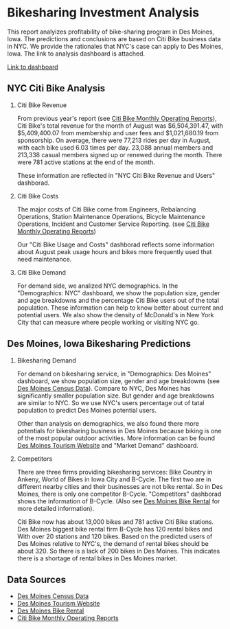 # Bikesharing Investment Analysis

This report analyizes profitability of bike-sharing program in Des Moines, Iowa. The predictions and conclusions are based on Citi Bike business data in NYC. We provide the rationales that NYC's case can apply to Des Moines, Iowa. The link to analysis dashboard is attached.

[Link to dashboard](https://public.tableau.com/profile/xiao.meng2283#!/vizhome/Bikesharing_15937493026590/BikisharingAnalysis?publish=yes "link to dashboard")

## NYC Citi Bike Analysis

1. Citi Bike Revenue

   From previous year's report (see [Citi Bike Monthly Operating Reports](https://www.citibikenyc.com/system-data/operating-reports)), Citi Bike's total revenue for the month of August was $6,504,391.47, with $5,409,400.07 from membership and user fees and $1,021,680.19 from sponsorship. On average, there were 77,213 rides per day in August, with each bike used 6.03 times per day. 23,088 annual members and 213,338 casual members signed up or renewed during the month. There were 781 active stations at the end of the month. 
   
   These information are reflected in "NYC Citi Bike Revenue and Users" dashborad.

2. Citi Bike Costs

   The major costs of Citi Bike come from Engineers, Rebalancing Operations, Station Maintenance Operations, Bicycle Maintenance Operations, Incident and Customer Service Reporting. (see [Citi Bike Monthly Operating Reports](https://www.citibikenyc.com/system-data/operating-reports))
   
   Our "Citi Bike Usage and Costs" dashborad reflects some information about August peak usage hours and bikes more frequently used that need maintenance.

3. Citi Bike Demand

   For demand side, we analized NYC demographics. In the "Demographics: NYC" dashboard, we show the population size, gender and age breakdowns and the percentage Citi Bike users out of the total population. These information can help to know better about current and potential users. We also show the density of McDonald's in New York City that can measure where people working or visiting NYC go. 

## Des Moines, Iowa Bikesharing Predictions

1. Bikesharing Demand

   For demand on bikesharing service, in "Demographics: Des Moines" dashboard, we show population size, gender and age breakdowns (see [Des Moines Census Data](https://www.census.gov/quickfacts/desmoinescityiowa)). Compare to NYC, Des Moines has significantly smaller population size. But gender and age breakdowns are similar to NYC. So we use NYC's users percentage out of tatal population to predict Des Moines potential users.

   Other than analysis on demographics, we also found there more potentials for bikesharing business in Des Moines because biking is one of the most popular outdoor activities. More information can be found [Des Moines Tourism Website](https://www.catchdesmoines.com/things-to-do/) and "Market Demand" dashboard.
      
2. Competitors

   There are three firms providing bikesharing services: Bike Country in Ankeny, World of Bikes in Iowa City and B-Cycle. The first two are in different nearby cities and their businesses are not bike rental. So in Des Moines, there is only one competitor B-Cycle. "Competitors" dashborad shows the information of B-Cycle. (Also see [Des Moines Bike Rental](https://www.bikeiowa.com/bicycle-rentals) for more detailed information).

   Citi Bike now has about 13,000 bikes and 781 active Citi Bike stations. Des Moines biggest bike rental firm B-Cycle has 120 rental bikes and With over 20 stations and 120 bikes. Based on the predicted users of Des Moines relative to NYC's, the demand of rental bikes should be about 320. So there is a lack of 200 bikes in Des Moines. This indicates there is a shortage of rental bikes in Des Moines market.

## Data Sources

   * [Des Moines Census Data](https://www.census.gov/quickfacts/desmoinescityiowa)
   * [Des Moines Tourism Website](https://www.catchdesmoines.com/things-to-do/)
   * [Des Moines Bike Rental](https://www.bikeiowa.com/bicycle-rentals)
   * [Citi Bike Monthly Operating Reports](https://www.citibikenyc.com/system-data/operating-reports)









